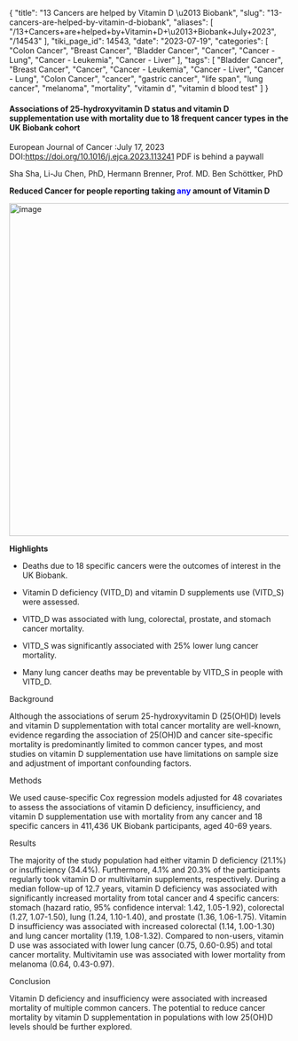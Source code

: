 {
    "title": "13 Cancers are helped by Vitamin D \u2013 Biobank",
    "slug": "13-cancers-are-helped-by-vitamin-d-biobank",
    "aliases": [
        "/13+Cancers+are+helped+by+Vitamin+D+\u2013+Biobank+July+2023",
        "/14543"
    ],
    "tiki_page_id": 14543,
    "date": "2023-07-19",
    "categories": [
        "Colon Cancer",
        "Breast Cancer",
        "Bladder Cancer",
        "Cancer",
        "Cancer - Lung",
        "Cancer - Leukemia",
        "Cancer - Liver"
    ],
    "tags": [
        "Bladder Cancer",
        "Breast Cancer",
        "Cancer",
        "Cancer - Leukemia",
        "Cancer - Liver",
        "Cancer - Lung",
        "Colon Cancer",
        "cancer",
        "gastric cancer",
        "life span",
        "lung cancer",
        "melanoma",
        "mortality",
        "vitamin d",
        "vitamin d blood test"
    ]
}


#### Associations of 25-hydroxyvitamin D status and vitamin D supplementation use with mortality due to 18 frequent cancer types in the UK Biobank cohort

European Journal of Cancer :July 17, 2023 DOI:https://doi.org/10.1016/j.ejca.2023.113241 PDF is behind a paywall

Sha Sha, Li-Ju Chen, PhD, Hermann Brenner, Prof. MD. Ben Schöttker, PhD 

 **Reduced Cancer for people reporting taking <span style="color:#00F;">any</span> amount of Vitamin D** 

<img src="https://d378j1rmrlek7x.cloudfront.net/attachments/jpeg/cancer-users-vs-non-users.jpg" alt="image" width="600">

 **Highlights** 

* Deaths due to 18 specific cancers were the outcomes of interest in the UK Biobank.

* Vitamin D deficiency (VITD_D) and vitamin D supplements use (VITD_S) were assessed.

* VITD_D was associated with lung, colorectal, prostate, and stomach cancer mortality.

* VITD_S was significantly associated with 25% lower lung cancer mortality.

* Many lung cancer deaths may be preventable by VITD_S in people with VITD_D.

Background

Although the associations of serum 25-hydroxyvitamin D (25(OH)D) levels and vitamin D supplementation with total cancer mortality are well-known, evidence regarding the association of 25(OH)D and cancer site-specific mortality is predominantly limited to common cancer types, and most studies on vitamin D supplementation use have limitations on sample size and adjustment of important confounding factors.

Methods

We used cause-specific Cox regression models adjusted for 48 covariates to assess the associations of vitamin D deficiency, insufficiency, and vitamin D supplementation use with mortality from any cancer and 18 specific cancers in 411,436 UK Biobank participants, aged 40-69 years.

Results

The majority of the study population had either vitamin D deficiency (21.1%) or insufficiency (34.4%). Furthermore, 4.1% and 20.3% of the participants regularly took vitamin D or multivitamin supplements, respectively. During a median follow-up of 12.7 years, vitamin D deficiency was associated with significantly increased mortality from total cancer and 4 specific cancers: stomach (hazard ratio, 95% confidence interval: 1.42, 1.05-1.92), colorectal (1.27, 1.07-1.50), lung (1.24, 1.10-1.40), and prostate (1.36, 1.06-1.75). Vitamin D insufficiency was associated with increased colorectal (1.14, 1.00-1.30) and lung cancer mortality (1.19, 1.08-1.32). Compared to non-users, vitamin D use was associated with lower lung cancer (0.75, 0.60-0.95) and total cancer mortality. Multivitamin use was associated with lower mortality from melanoma (0.64, 0.43-0.97).

Conclusion

Vitamin D deficiency and insufficiency were associated with increased mortality of multiple common cancers. The potential to reduce cancer mortality by vitamin D supplementation in populations with low 25(OH)D levels should be further explored.